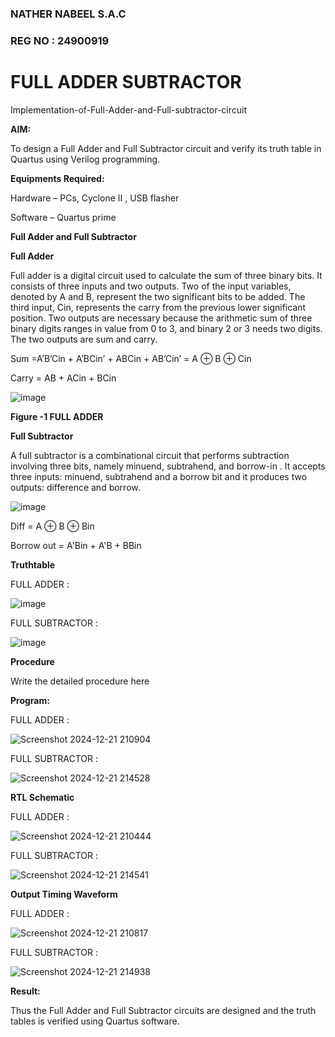 ### NATHER NABEEL S.A.C
### REG NO : 24900919
# FULL ADDER SUBTRACTOR

Implementation-of-Full-Adder-and-Full-subtractor-circuit

**AIM:**

To design a Full Adder and Full Subtractor circuit and verify its truth table in Quartus using Verilog programming.

**Equipments Required:**

Hardware – PCs, Cyclone II , USB flasher

Software – Quartus prime

**Full Adder and Full Subtractor**

**Full Adder**

Full adder is a digital circuit used to calculate the sum of three binary bits. It consists of three inputs and two outputs. Two of the input variables, denoted by A and B, represent the two significant bits to be added. The third input, Cin, represents the carry from the previous lower significant position. Two outputs are necessary because the arithmetic sum of three binary digits ranges in value from 0 to 3, and binary 2 or 3 needs two digits. The two outputs are sum and carry.

Sum =A’B’Cin + A’BCin’ + ABCin + AB’Cin’ = A ⊕ B ⊕ Cin 

Carry = AB + ACin + BCin

![image](https://github.com/naavaneetha/FULL_ADDER_SUBTRACTOR/assets/154305477/0f30ba51-5ffb-4198-845f-18e054f675e7)

**Figure -1 FULL ADDER**

**Full Subtractor**

A full subtractor is a combinational circuit that performs subtraction involving three bits, namely minuend, subtrahend, and borrow-in . It accepts three inputs: minuend, subtrahend and a borrow bit and it produces two outputs: difference and borrow.

![image](https://github.com/naavaneetha/FULL_ADDER_SUBTRACTOR/assets/154305477/02b24f51-ab51-4304-9ad6-7b81ffc1ead5)

Diff = A ⊕ B ⊕ Bin 

Borrow out = A'Bin + A'B + BBin

**Truthtable**

FULL ADDER :

![image](https://github.com/user-attachments/assets/abc113e3-2e6a-466f-839a-472dd3cdb69b)

FULL SUBTRACTOR :

![image](https://github.com/user-attachments/assets/4bbf1d4c-ef91-4d65-a51c-6c287a240575)

**Procedure**

Write the detailed procedure here

**Program:**

FULL ADDER :

![Screenshot 2024-12-21 210904](https://github.com/user-attachments/assets/a2aa42a8-2954-4bd4-8abe-eea57866ad4c)

FULL SUBTRACTOR :

![Screenshot 2024-12-21 214528](https://github.com/user-attachments/assets/9b86c759-fbff-4bb6-a01a-a5acba83294c)

**RTL Schematic**

FULL ADDER :

![Screenshot 2024-12-21 210444](https://github.com/user-attachments/assets/2ef79360-fe7d-4cbd-af0f-abcc9f5d2dc7)

FULL SUBTRACTOR :

![Screenshot 2024-12-21 214541](https://github.com/user-attachments/assets/140549c0-bbdf-4917-bc87-e171b6475bbb)

**Output Timing Waveform**

FULL ADDER :

![Screenshot 2024-12-21 210817](https://github.com/user-attachments/assets/0118492c-147c-4ca2-a1f2-8729b405f9ab)

FULL SUBTRACTOR :

![Screenshot 2024-12-21 214938](https://github.com/user-attachments/assets/8f3f5f92-1ba2-494c-b333-bfa0e30b36ad)

**Result:**

Thus the Full Adder and Full Subtractor circuits are designed and the truth tables is verified using Quartus software.



